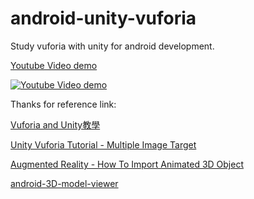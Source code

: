# android-unity-vuforia

Study vuforia with unity for android development.

[Youtube Video demo](https://www.youtube.com/embed/uYDDgumH8Xs)

[![Youtube Video demo](https://i.ytimg.com/vi/uYDDgumH8Xs/2.jpg?time=1516450342344)](https://www.youtube.com/embed/uYDDgumH8Xs "Youtube Video demo")


Thanks for reference link:

[Vuforia and Unity教學](https://www.youtube.com/watch?v=bBBX4IWO-TY)

[Unity Vuforia Tutorial - Multiple Image Target
](https://www.youtube.com/watch?v=QsbvBaJdCIY)

[Augmented Reality - How To Import Animated 3D Object
](https://www.youtube.com/watch?v=FiCJDJa5Wbs)

[android-3D-model-viewer](https://github.com/andresoviedo/android-3D-model-viewer)
